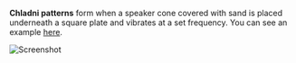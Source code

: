 **Chladni patterns** form when a speaker cone covered with sand is placed underneath a square plate and vibrates at a set frequency. You can see an example [here](https://www.youtube.com/watch?v=tFAcYruShow).

![Screenshot](“./screenshot.png”)